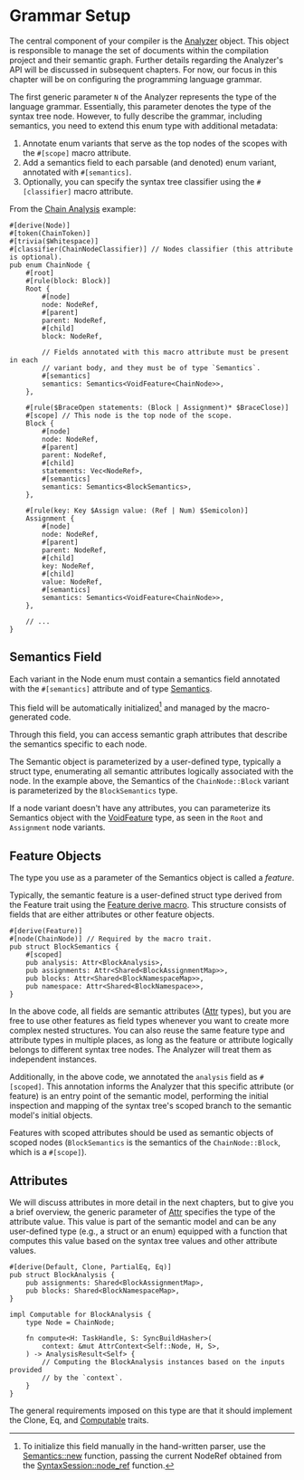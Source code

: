<!------------------------------------------------------------------------------
  This file is a part of the "Lady Deirdre" work,
  a compiler front-end foundation technology.

  This work is proprietary software with source-available code.

  To copy, use, distribute, and contribute to this work, you must agree to
  the terms of the General License Agreement:

  https://github.com/Eliah-Lakhin/lady-deirdre/blob/master/EULA.md.

  The agreement grants you a Commercial-Limited License that gives you
  the right to use my work in non-commercial and limited commercial products
  with a total gross revenue cap. To remove this commercial limit for one of
  your products, you must acquire an Unrestricted Commercial License.

  If you contribute to the source code, documentation, or related materials
  of this work, you must assign these changes to me. Contributions are
  governed by the "Derivative Work" section of the General License
  Agreement.

  Copying the work in parts is strictly forbidden, except as permitted under
  the terms of the General License Agreement.

  If you do not or cannot agree to the terms of this Agreement,
  do not use this work.

  This work is provided "as is" without any warranties, express or implied,
  except to the extent that such disclaimers are held to be legally invalid.

  Copyright (c) 2024 Ilya Lakhin (Илья Александрович Лахин).
  All rights reserved.
------------------------------------------------------------------------------->

# Grammar Setup

The central component of your compiler is
the [Analyzer](https://docs.rs/lady-deirdre/2.0.0/lady_deirdre/analysis/struct.Analyzer.html)
object. This object is responsible to manage the set of documents within the
compilation project and their semantic graph. Further details regarding the
Analyzer's API will be discussed in subsequent chapters. For now, our focus in
this chapter will be on configuring the programming language grammar.

The first generic parameter `N` of the Analyzer represents the type of the
language grammar. Essentially, this parameter denotes the type of the syntax
tree node. However, to fully describe the grammar, including semantics, you need
to extend this enum type with additional metadata:

1. Annotate enum variants that serve as the top nodes of the scopes with
   the `#[scope]` macro attribute.
2. Add a semantics field to each parsable (and denoted) enum variant, annotated
   with `#[semantics]`.
3. Optionally, you can specify the syntax tree classifier using
   the `#[classifier]` macro attribute.

From
the [Chain Analysis](https://github.com/Eliah-Lakhin/lady-deirdre/tree/master/work/crates/examples/src/chain_analysis)
example:

```rust,noplayground
#[derive(Node)]
#[token(ChainToken)]
#[trivia($Whitespace)]
#[classifier(ChainNodeClassifier)] // Nodes classifier (this attribute is optional).
pub enum ChainNode {
    #[root]
    #[rule(block: Block)]
    Root {
        #[node]
        node: NodeRef,
        #[parent]
        parent: NodeRef,
        #[child]
        block: NodeRef,
        
        // Fields annotated with this macro attribute must be present in each
        // variant body, and they must be of type `Semantics`.
        #[semantics] 
        semantics: Semantics<VoidFeature<ChainNode>>,
    },

    #[rule($BraceOpen statements: (Block | Assignment)* $BraceClose)]
    #[scope] // This node is the top node of the scope.
    Block {
        #[node]
        node: NodeRef,
        #[parent]
        parent: NodeRef,
        #[child]
        statements: Vec<NodeRef>,
        #[semantics]
        semantics: Semantics<BlockSemantics>,
    },

    #[rule(key: Key $Assign value: (Ref | Num) $Semicolon)]
    Assignment {
        #[node]
        node: NodeRef,
        #[parent]
        parent: NodeRef,
        #[child]
        key: NodeRef,
        #[child]
        value: NodeRef,
        #[semantics]
        semantics: Semantics<VoidFeature<ChainNode>>,
    },
    
    // ...
}
```

## Semantics Field

Each variant in the Node enum must contain a semantics field annotated with
the `#[semantics]` attribute and of
type [Semantics](https://docs.rs/lady-deirdre/2.0.0/lady_deirdre/analysis/struct.Semantics.html).

This field will be automatically initialized[^handwritten] and managed by the
macro-generated code.

Through this field, you can access semantic graph attributes that describe the
semantics specific to each node.

The Semantic object is parameterized by a user-defined type, typically a struct
type, enumerating all semantic attributes logically associated with the node. In
the example above, the Semantics of the `ChainNode::Block` variant is
parameterized by the `BlockSemantics` type.

If a node variant doesn't have any attributes, you can parameterize its
Semantics object with
the [VoidFeature](https://docs.rs/lady-deirdre/2.0.0/lady_deirdre/analysis/struct.VoidFeature.html)
type, as seen in the `Root` and `Assignment` node variants.

[^handwritten]: To initialize this field manually in the hand-written parser,
use
the [Semantics::new](https://docs.rs/lady-deirdre/2.0.0/lady_deirdre/analysis/struct.Semantics.html#method.new)
function, passing the current NodeRef obtained from
the [SyntaxSession::node_ref](https://docs.rs/lady-deirdre/2.0.0/lady_deirdre/syntax/trait.SyntaxSession.html#tymethod.node_ref)
function.

## Feature Objects

The type you use as a parameter of the Semantics object is called a *feature*.

Typically, the semantic feature is a user-defined struct type derived from the
Feature trait using
the [Feature derive macro](https://docs.rs/lady-deirdre/2.0.0/lady_deirdre/analysis/derive.Feature.html).
This structure consists of fields that are either attributes or other feature
objects.

```rust,noplayground
#[derive(Feature)]
#[node(ChainNode)] // Required by the macro trait.
pub struct BlockSemantics {
    #[scoped]
    pub analysis: Attr<BlockAnalysis>,
    pub assignments: Attr<Shared<BlockAssignmentMap>>,
    pub blocks: Attr<Shared<BlockNamespaceMap>>,
    pub namespace: Attr<Shared<BlockNamespace>>,
}
```

In the above code, all fields are semantic
attributes ([Attr](https://docs.rs/lady-deirdre/2.0.0/lady_deirdre/analysis/struct.Attr.html)
types), but you are free to use other features as field types whenever you want
to create more complex nested structures. You can also reuse the same feature
type and attribute types in multiple places, as long as the feature or attribute
logically belongs to different syntax tree nodes. The Analyzer will treat them
as independent instances.

Additionally, in the above code, we annotated the `analysis` field
as `#[scoped]`. This annotation informs the Analyzer that this specific
attribute (or feature) is an entry point of the semantic model, performing the
initial inspection and mapping of the syntax tree's scoped branch to the
semantic model's initial objects.

Features with scoped attributes should be used as semantic objects of scoped
nodes (`BlockSemantics` is the semantics of the `ChainNode::Block`, which is
a `#[scope]`).

## Attributes

We will discuss attributes in more detail in the next chapters, but to give you
a brief overview, the generic parameter
of [Attr](https://docs.rs/lady-deirdre/2.0.0/lady_deirdre/analysis/struct.Attr.html)
specifies the type of the attribute value. This value is part of the semantic
model and can be any user-defined type (e.g., a struct or an enum) equipped with
a function that computes this value based on the syntax tree values and other
attribute values.

```rust,noplayground
#[derive(Default, Clone, PartialEq, Eq)]
pub struct BlockAnalysis {
    pub assignments: Shared<BlockAssignmentMap>,
    pub blocks: Shared<BlockNamespaceMap>,
}

impl Computable for BlockAnalysis {
    type Node = ChainNode;

    fn compute<H: TaskHandle, S: SyncBuildHasher>(
        context: &mut AttrContext<Self::Node, H, S>,
    ) -> AnalysisResult<Self> {
        // Computing the BlockAnalysis instances based on the inputs provided
        // by the `context`.
    }
}
```

The general requirements imposed on this type are that it should implement the
Clone, Eq,
and [Computable](https://docs.rs/lady-deirdre/2.0.0/lady_deirdre/analysis/trait.Computable.html)
traits.
